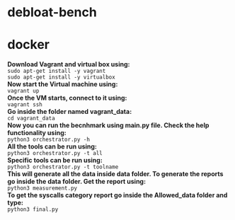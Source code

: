# debloat-bench
# docker<br>
**Download Vagrant and virtual box using:**<br>
```sudo apt-get install -y vagrant```<br>
```sudo apt-get install -y virtualbox```
<br>
**Now start the Virtual machine using:**<br>
```vagrant up```
<br>
**Once the VM starts, connect to it using:**<br>
```vagrant ssh```
<br>
**Go inside the folder named vagrant_data:**<br>
```cd vagrant_data```
<br>
**Now you can run the becnhmark using main.py file. Check the help functionality using:**<br>
```python3 orchestrator.py -h```<br>
**All the tools can be run using:**<br>
```python3 orchestrator.py -t all```<br>
**Specific tools can be run using:**<br>
```python3 orchestrator.py -t toolname```<br>
**This will generate all the data inside data folder. To generate the reports go inside the data folder. Get the report using:** <br>
```python3 measurement.py```<br>
**To get the syscalls category report go inside the Allowed_data folder and type:** <br>
```python3 final.py```<br>
